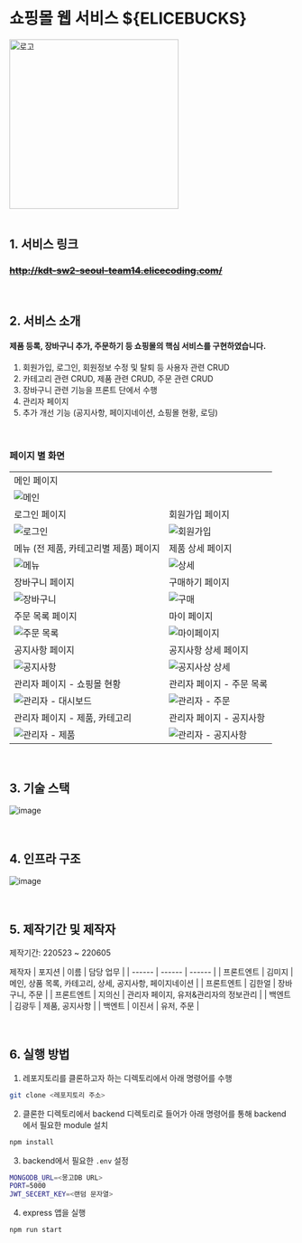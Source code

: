 # 쇼핑몰 웹 서비스 ${ELICEBUCKS}

<div>

<img alt="로고" src="https://user-images.githubusercontent.com/73158122/173200239-730bb69b-fd55-46b8-888b-9bb3b839868b.png" width="300px">

</div>

<br />

## 1. 서비스 링크

### ~~http://kdt-sw2-seoul-team14.elicecoding.com/~~

<br />

## 2. 서비스 소개

#### 제품 등록, 장바구니 추가, 주문하기 등 쇼핑몰의 핵심 서비스를 구현하였습니다.
1. 회원가입, 로그인, 회원정보 수정 및 탈퇴 등 사용자 관련 CRUD
2. 카테고리 관련 CRUD, 제품 관련 CRUD, 주문 관련 CRUD
3. 장바구니 관련 기능을 프론트 단에서 수행
4. 관리자 페이지
5. 추가 개선 기능 (공지사항, 페이지네이션, 쇼핑몰 현황, 로딩)

<br />

### **페이지 별 화면**

|  |  |
| ------------------------------------------------------------------------------------------------------------- | -------------------------------------------------------------------------------------------------------------|
| 메인 페이지 | |
| ![메인](https://user-images.githubusercontent.com/73158122/173199442-af986401-fc49-4200-906b-8b9470d31553.png) | |
| 로그인 페이지 | 회원가입 페이지 |
| ![로그인](https://user-images.githubusercontent.com/73158122/173199435-cb822cc0-cd50-4f17-9d19-2875daf3b395.png) |  ![회원가입](https://user-images.githubusercontent.com/73158122/173199433-09dd0549-affe-4084-b6cd-7646317af9a4.png) |
| 메뉴 (전 제품, 카테고리별 제품) 페이지 | 제품 상세 페이지 |
| ![메뉴](https://user-images.githubusercontent.com/73158122/173199449-fc8226ef-9261-4501-a273-450bec5b85de.png) | ![상세](https://user-images.githubusercontent.com/73158122/173199454-4574b17c-d9a6-4967-88df-2a119a17b6d8.png) |
| 장바구니 페이지 | 구매하기 페이지 |
| ![장바구니](https://user-images.githubusercontent.com/73158122/173199475-2af92688-640f-40b6-829f-122caee1e119.png) | ![구매](https://user-images.githubusercontent.com/73158122/173199478-76092ba7-c839-44ff-905b-cfad110f52a8.png) |
| 주문 목록 페이지 | 마이 페이지 |
| ![주문 목록](https://user-images.githubusercontent.com/73158122/173199468-3f1a491f-dd11-4bba-a7df-13129cdc6162.png) | ![마이페이지](https://user-images.githubusercontent.com/73158122/173199463-df150b73-adb7-41d2-b7cf-b422cc2929e3.png) |
| 공지사항 페이지 | 공지사항 상세 페이지 |
| ![공지사항](https://user-images.githubusercontent.com/73158122/173199484-a9bb1c69-9d10-40e3-a24e-975b3fa281c9.png) | ![공지사상 상세](https://user-images.githubusercontent.com/73158122/173199488-f531d217-0b3f-448a-9e04-ccae121a814d.png) |
| 관리자 페이지 - 쇼핑몰 현황 | 관리자 페이지 - 주문 목록 |
| ![관리자 - 대시보드](https://user-images.githubusercontent.com/73158122/173199498-3fb464cf-c85d-45b9-917a-69080ba7392f.png) | ![관리자 - 주문](https://user-images.githubusercontent.com/73158122/173199501-6b2be7b6-51cd-4cc7-9839-ca4c73743f9e.png) |
| 관리자 페이지 - 제품, 카테고리 | 관리자 페이지 - 공지사항 |
| ![관리자 - 제품](https://user-images.githubusercontent.com/73158122/173199503-d72772ee-2bfb-44b0-8221-d2d181be9259.png) | ![관리자 - 공지사항](https://user-images.githubusercontent.com/73158122/173199506-32871e30-9fd5-4c58-874d-3dfc2c2a2656.png) |



<br />


## 3. 기술 스택

![image](https://i.ibb.co/N34mXzy/image.png)

<br />

## 4. 인프라 구조

![image](https://i.ibb.co/9tGxmx0/image.png)<br />

<br />

## 5. 제작기간 및 제작자
제작기간: 220523 ~ 220605

제작자
| 포지션 | 이름 | 담당 업무 |
| ------ | ------ | ------ |
| 프론트엔트 | 김미지 | 메인, 상품 목록, 카테고리, 상세, 공지사항, 페이지네이션 |
| 프론트엔트 | 김한얼 | 장바구니, 주문 |
| 프론트엔트 | 지의신 | 관리자 페이지, 유저&관리자의 정보관리 |
| 백엔트 | 김광두 | 제품, 공지사항 |
| 백엔트 | 이진서 | 유저, 주문 |

<br />

## 6. 실행 방법

1. 레포지토리를 클론하고자 하는 디렉토리에서 아래 명령어를 수행

```bash
git clone <레포지토리 주소>
```


2. 클론한 디렉토리에서 backend 디렉토리로 들어가 아래 명령어를 통해 backend에서 필요한 module 설치

```bash
npm install
```


3. backend에서 필요한 `.env` 설정

```bash
MONGODB_URL=<몽고DB URL>
PORT=5000
JWT_SECERT_KEY=<랜덤 문자열>
```


4. express 앱을 실행

```bash
npm run start
```
